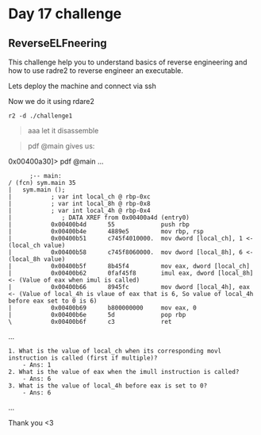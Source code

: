 # Day 17 challenge

## ReverseELFneering 

This challenge help you to understand basics of reverse engineering and how to use radre2 to reverse engineer an executable.

Lets deploy the machine and connect via ssh 

Now we do it using rdare2

`r2 -d ./challenge1`

> aaa
let it disassemble

> pdf @main
gives us:

0x00400a30]> pdf @main
...

          ;-- main:
	/ (fcn) sym.main 35
	|   sym.main ();
	|           ; var int local_ch @ rbp-0xc
	|           ; var int local_8h @ rbp-0x8
	|           ; var int local_4h @ rbp-0x4
	|              ; DATA XREF from 0x00400a4d (entry0)
	|           0x00400b4d      55             push rbp
	|           0x00400b4e      4889e5         mov rbp, rsp 
	|           0x00400b51      c745f4010000.  mov dword [local_ch], 1 <- (local_ch value)
	|           0x00400b58      c745f8060000.  mov dword [local_8h], 6 <- (local_8h value)
	|           0x00400b5f      8b45f4         mov eax, dword [local_ch]
	|           0x00400b62      0faf45f8       imul eax, dword [local_8h] <- (Value of eax when imul is called)
	|           0x00400b66      8945fc         mov dword [local_4h], eax <- (Value of local_4h is vlaue of eax that is 6, So value of local_4h before eax set to 0 is 6)
	|           0x00400b69      b800000000     mov eax, 0
	|           0x00400b6e      5d             pop rbp
	\           0x00400b6f      c3             ret

...

	1. What is the value of local_ch when its corresponding movl instruction is called (first if multiple)?
		- Ans: 1 
	2. What is the value of eax when the imull instruction is called?
		- Ans: 6
	3. What is the value of local_4h before eax is set to 0?
		- Ans: 6
...

Thank you <3